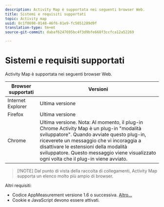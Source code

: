 ```yaml
---
description: Activity Map è supportata nei seguenti browser Web.
title: Sistemi e requisiti supportati
topic: Activity map
uuid: 0c1f0698-0148-46f6-81e9-fc5051289d9f
translation-type: tm+mt
source-git-commit: dabaf6247695bc4f3d9bfe668f3ccfca12a52269

---
```



# Sistemi e requisiti supportati

Activity Map è supportata nei seguenti browser Web.

| Browser supportati | Versioni |
|--- |--- |
| Internet Explorer | Ultima versione |
| Firefox | Ultima versione |
| Chrome | Ultima versione. Nota:  Al momento, il plug-in Chrome Activity Map è un plug-in &quot;modalità sviluppatore&quot;. Quando avviate questo plug-in, riceverete un messaggio che vi incoraggia a disattivare le estensioni della modalità sviluppatore. Questo messaggio viene visualizzato ogni volta che il plug-in viene avviato. |

>[!NOTE] Dal punto di vista della raccolta di collegamenti, Activity Map supporta un elenco molto più ampio di browser.

Altri requisiti:

* Codice AppMeasurement versione 1.6 o successiva. [Altro...](/help/analyze/activity-map/activitymap-getting-started/activitymap-getting-started-admins/activitymap-enable.md)
* Cookie e JavaScript devono essere attivati.

